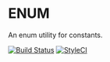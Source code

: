 # ENUM
An enum utility for constants.

[![Build Status](https://travis-ci.org/runmybusiness/enum.svg?branch=master)](https://travis-ci.org/runmybusiness/enum)
[![StyleCI](https://styleci.io/repos/60476149/shield)](https://styleci.io/repos/60476149)
